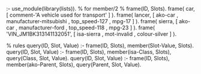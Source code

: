 :- use_module(library(lists)). % for member/2
% frame(ID, Slots).
frame( car,
	[ comment-'A vehicle used for transport'
	]
).
frame( lancer,
	[ ako-car
	, manufacturer-mitsubishi
	, top_speed-127
	, mpg-17
	]
).
frame( sierra,
	[ ako-car
	, manufacturer-ford
	, top_speed-118
	, mpg-23
	]
).
frame( 'VIN_JM1BK313141132051',
	[ isa-sierra
	, mot-invalid
	, colour-silver
	]
).

% rules
query(ID, Slot, Value) :-
	frame(ID, Slots),
	member(Slot-Value, Slots).
query(ID, Slot, Value) :-
	frame(ID, Slots),
	member(isa-Class, Slots),
	query(Class, Slot, Value).
query(ID, Slot, Value) :-
	frame(ID, Slots),
	member(ako-Parent, Slots),
	query(Parent, Slot, Value).
